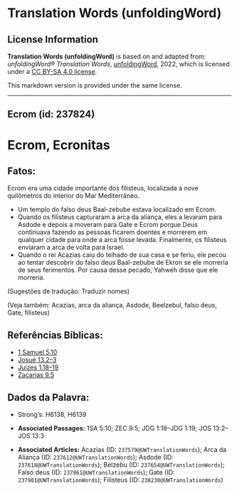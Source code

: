 # Translation Words (unfoldingWord)

## License Information

**Translation Words (unfoldingWord)** is based on and adapted from: _unfoldingWord® Translation Words_, [unfoldingWord](https://unfoldingword.org/utw), 2022, which is licensed under a [CC BY-SA 4.0 license](https://creativecommons.org/licenses/by-sa/4.0/legalcode.en).

This markdown version is provided under the same license.



--------------------------------

## Ecrom (id: 237824)

Ecrom, Ecronitas
================

Fatos:
------

Ecrom era uma cidade importante dos filisteus, localizada a nove quilômetros do interior do Mar Mediterrâneo.

* Um templo do falso deus Baal\-zebube estava localizado em Ecrom.
* Quando os filisteus capturaram a arca da aliança, eles a levaram para Asdode e depois a moveram para Gate e Ecrom porque Deus continuava fazendo as pessoas ficarem doentes e morrerem em qualquer cidade para onde a arca fosse levada. Finalmente, os filisteus enviaram a arca de volta para Israel.
* Quando o rei Acazias caiu do telhado de sua casa e se feriu, ele pecou ao tentar descobrir do falso deus Baal\-zebube de Ekron se ele morreria de seus ferimentos. Por causa desse pecado, Yahweh disse que ele morreria.

(Sugestões de tradução: Traduzir nomes)

(Veja também: Acazias, arca da aliança, Asdode, Beelzebul, falso deus, Gate, filisteus)

Referências Bíblicas:
---------------------

* [1 Samuel 5\.10](https://ref.ly/1Sam5:10)
* [Josué 13\.2–3](https://ref.ly/Josh13:2-Josh13:3)
* [Juízes 1\.18–19](https://ref.ly/Judg1:18-Judg1:19)
* [Zacarias 9\.5](https://ref.ly/Zech9:5)

Dados da Palavra:
-----------------

* Strong’s: H6138, H6139

* **Associated Passages:** 1SA 5:10; ZEC 9:5; JDG 1:18–JDG 1:19; JOS 13:2–JOS 13:3
* **Associated Articles:** Acazias (ID: `237579@UWTranslationWords`); Arca da Aliança (ID: `237612@UWTranslationWords`); Asdode (ID: `237618@UWTranslationWords`); Belzebu (ID: `237654@UWTranslationWords`); Falso deus (ID: `237861@UWTranslationWords`); Gate (ID: `237901@UWTranslationWords`); Filisteus (ID: `238230@UWTranslationWords`)


